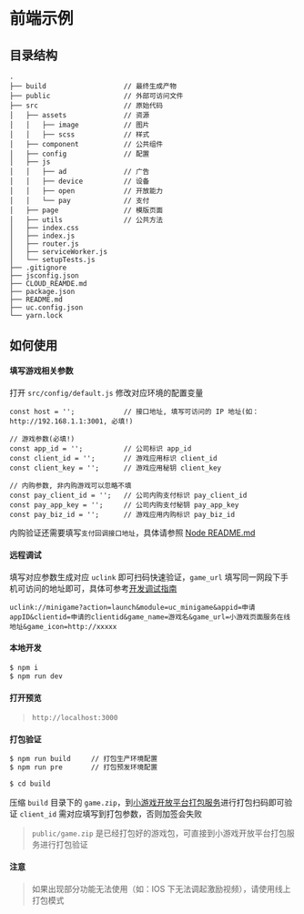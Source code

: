 # 前端示例

## 目录结构
```
.
├── build                   // 最终生成产物
├── public                  // 外部可访问文件
├── src                     // 原始代码
│   ├── assets              // 资源
│   │   ├── image           // 图片
│   │   ├── scss            // 样式
│   ├── component           // 公共组件
│   ├── config              // 配置
│   ├── js
│   │   ├── ad              // 广告
│   │   ├── device          // 设备
│   │   ├── open            // 开放能力
│   │   └── pay             // 支付
│   ├── page                // 模版页面
│   ├── utils               // 公共方法
│   ├── index.css
│   ├── index.js
│   ├── router.js
│   ├── serviceWorker.js
│   └── setupTests.js
├── .gitignore
├── jsconfig.json
├── CLOUD_REAMDE.md
├── package.json
├── README.md
├── uc.config.json
└── yarn.lock
```

## 如何使用

#### 填写游戏相关参数

打开 `src/config/default.js` 修改对应环境的配置变量

```
const host = '';            // 接口地址, 填写可访问的 IP 地址(如：http://192.168.1.1:3001, 必填!)

// 游戏参数(必填!)
const app_id = '';          // 公司标识 app_id
const client_id = '';       // 游戏应用标识 client_id
const client_key = '';      // 游戏应用秘钥 client_key

// 内购参数, 非内购游戏可以忽略不填
const pay_client_id = '';   // 公司内购支付标识 pay_client_id
const pay_app_key = '';     // 公司内购支付秘钥 pay_app_key
const pay_biz_id = '';      // 游戏应用内购标识 pay_biz_id
```

内购验证还需要填写`支付回调接口地址`，具体请参照 [Node README.md](../node/README.md)

#### 远程调试

填写对应参数生成对应 `uclink` 即可扫码快速验证，`game_url` 填写同一网段下手机可访问的地址即可，具体可参考[开发调试指南](https://minigame.uc.cn/intro/develop/develop)
```
uclink://minigame?action=launch&module=uc_minigame&appid=申请appID&clientid=申请的clientid&game_name=游戏名&game_url=小游戏页面服务在线地址&game_icon=http://xxxxx
```

#### 本地开发
```bash
$ npm i
$ npm run dev
```

#### 打开预览
> `http://localhost:3000`

#### 打包验证
```bash
$ npm run build     // 打包生产环境配置
$ npm run pre       // 打包预发环境配置

$ cd build
```
压缩 `build` 目录下的 `game.zip`，到[小游戏开放平台打包服务](https://minigame.uc.cn/tools/sonic)进行打包扫码即可验证
`client_id` 需对应填写到打包参数，否则加签会失败

> `public/game.zip` 是已经打包好的游戏包，可直接到小游戏开放平台打包服务进行打包验证

#### 注意
> 如果出现部分功能无法使用（如：IOS 下无法调起激励视频），请使用线上打包模式
